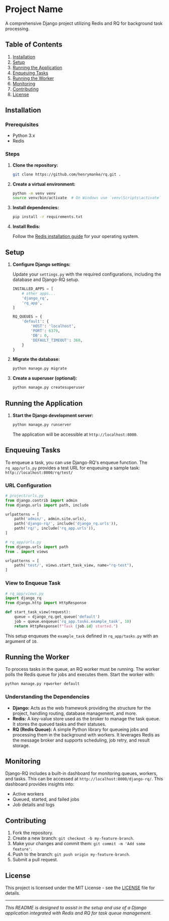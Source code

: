 # Project Name

A comprehensive Django project utilizing Redis and RQ for background task processing.

## Table of Contents

1. [Installation](#installation)
2. [Setup](#setup)
3. [Running the Application](#running-the-application)
4. [Enqueuing Tasks](#enqueuing-tasks)
5. [Running the Worker](#running-the-worker)
6. [Monitoring](#monitoring)
7. [Contributing](#contributing)
8. [License](#license)

## Installation

### Prerequisites

- Python 3.x
- Redis

### Steps

1. **Clone the repository:**

   ```sh
   git clone https://github.com/henrymanke/rq.git .
   ```

2. **Create a virtual environment:**

   ```sh
   python -m venv venv
   source venv/bin/activate  # On Windows use `venv\Scripts\activate`
   ```

3. **Install dependencies:**

   ```sh
   pip install -r requirements.txt
   ```

4. **Install Redis:**

   Follow the [Redis installation guide](https://redis.io/download) for your operating system.

## Setup

1. **Configure Django settings:**

   Update your `settings.py` with the required configurations, including the database and Django-RQ setup.

   ```python
   INSTALLED_APPS = [
       # other apps...
       'django_rq',
       'rq_app',
   ]

   RQ_QUEUES = {
       'default': {
           'HOST': 'localhost',
           'PORT': 6379,
           'DB': 0,
           'DEFAULT_TIMEOUT': 360,
       }
   }
   ```

2. **Migrate the database:**

   ```sh
   python manage.py migrate
   ```

3. **Create a superuser (optional):**

   ```sh
   python manage.py createsuperuser
   ```

## Running the Application

1. **Start the Django development server:**

   ```sh
   python manage.py runserver
   ```

   The application will be accessible at `http://localhost:8000`.

## Enqueuing Tasks

To enqueue a task, you can use Django-RQ's enqueue function. The `rq_app/urls.py` provides a test URL for enqueuing a sample task:
`http://localhost:8000/rq/test/`

### URL Configuration

```python
# project/urls.py
from django.contrib import admin
from django.urls import path, include

urlpatterns = [
    path('admin/', admin.site.urls),
    path('django-rq/', include('django_rq.urls')),
    path('rq/', include('rq_app.urls')),
]
```

```python
# rq_app/urls.py
from django.urls import path
from . import views

urlpatterns = [
    path('test/', views.start_task_view, name="rq-test"),
]
```

### View to Enqueue Task

```python
# rq_app/views.py
import django_rq
from django.http import HttpResponse

def start_task_view(request):
    queue = django_rq.get_queue('default')
    job = queue.enqueue('rq_app.tasks.example_task', 10)
    return HttpResponse(f"Task {job.id} started.")
```

This setup enqueues the `example_task` defined in `rq_app/tasks.py` with an argument of `10`.

## Running the Worker

To process tasks in the queue, an RQ worker must be running. The worker polls the Redis queue for jobs and executes them. Start the worker with:

```sh
python manage.py rqworker default
```

### Understanding the Dependencies

- **Django:** Acts as the web framework providing the structure for the project, handling routing, database management, and more.
- **Redis:** A key-value store used as the broker to manage the task queue. It stores the queued tasks and their statuses.
- **RQ (Redis Queue):** A simple Python library for queueing jobs and processing them in the background with workers. It leverages Redis as the message broker and supports scheduling, job retry, and result storage.

## Monitoring

Django-RQ includes a built-in dashboard for monitoring queues, workers, and tasks. This can be accessed at `http://localhost:8000/django-rq/`. This dashboard provides insights into:

- Active workers
- Queued, started, and failed jobs
- Job details and logs

## Contributing

1. Fork the repository.
2. Create a new branch: `git checkout -b my-feature-branch`.
3. Make your changes and commit them: `git commit -m 'Add some feature'`.
4. Push to the branch: `git push origin my-feature-branch`.
5. Submit a pull request.

## License

This project is licensed under the MIT License - see the [LICENSE](LICENSE) file for details.

---

*This README is designed to assist in the setup and use of a Django application integrated with Redis and RQ for task queue management.*
